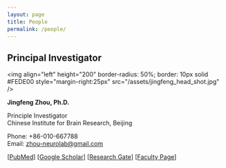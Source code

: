 ```yaml
---
layout: page
title: People
permalink: /people/
---
```

## Principal Investigator

<img align="left" height="200" border-radius: 50%; border: 10px solid #FEDE00 style="margin-right:25px" src="/assets/jingfeng_head_shot.jpg" />

**Jingfeng Zhou, Ph.D.**

Principle Investigator<br>Chinese Institute for Brain Research, Beijing

Phone: +86-010-667788<br>Email: zhou-neurolab@gmail.com

[[PubMed](https://www.ncbi.nlm.nih.gov/myncbi/1-AMNoyoc62Qs/bibliography/public/?sortby=pubDate&sdirection=descending)] [[Google Scholar](https://scholar.google.com/citations?user=ZQD-fmcAAAAJ)] [[Research Gate](https://www.researchgate.net/profile/Jingfeng-Zhou)] [[Faculty Page](https://www.researchgate.net/profile/Jingfeng-Zhou)]

<br clear="left" />
